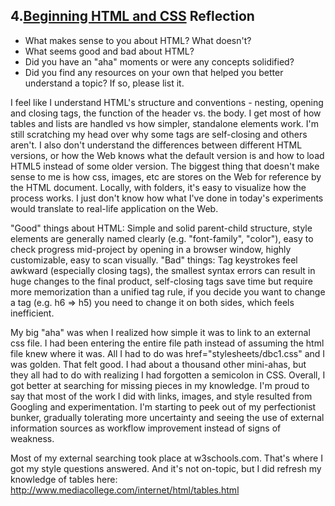 ## 4.[Beginning HTML and CSS](4_beginning_HTML_CSS/readme.mc) Reflection

* What makes sense to you about HTML? What doesn't? 
* What seems good and bad about HTML?
* Did you have an "aha" moments or were any concepts solidified?
* Did you find any resources on your own that helped you better understand a topic? If so, please list it.

I feel like I understand HTML's structure and conventions - nesting, opening and closing tags, the function of the header vs. the body. I get most of how tables and lists are handled vs how simpler, standalone elements work. I'm still scratching my head over why some tags are self-closing and others aren't. I also don't understand the differences between different HTML versions, or how the Web knows what the default version is and how to load HTML5 instead of some older version. The biggest thing that doesn't make sense to me is how css, images, etc are stores on the Web for reference by the HTML document. Locally, with folders, it's easy to visualize how the process works. I just don't know how what I've done in today's experiments would translate to real-life application on the Web.

"Good" things about HTML: Simple and solid parent-child structure, style elements are generally named clearly (e.g. "font-family", "color"), easy to check progress mid-project by opening in a browser window, highly customizable, easy to scan visually. "Bad" things: Tag keystrokes feel awkward (especially closing tags), the smallest syntax errors can result in huge changes to the final product, self-closing tags save time but require more memorization than a unified tag rule, if you decide you want to change a tag (e.g. h6 => h5) you need to change it on both sides, which feels inefficient.

My big "aha" was when I realized how simple it was to link to an external css file. I had been entering the entire file path instead of assuming the html file knew where it was. All I had to do was href="stylesheets/dbc1.css" and I was golden. That felt good. I had about a thousand other mini-ahas, but they all had to do with realizing I had forgotten a semicolon in CSS. Overall, I got better at searching for missing pieces in my knowledge. I'm proud to say that most of the work I did with links, images, and style resulted from Googling and experimentation. I'm starting to peek out of my perfectionist bunker, gradually tolerating more uncertainty and seeing the use of external information sources as workflow improvement instead of signs of weakness.

Most of my external searching took place at w3schools.com. That's where I got my style questions answered. And it's not on-topic, but I did refresh my knowledge of tables here: http://www.mediacollege.com/internet/html/tables.html